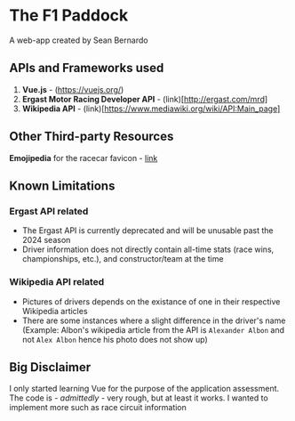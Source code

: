 # The F1 Paddock
A web-app created by Sean Bernardo
## APIs and Frameworks used
1. **Vue.js** - (https://vuejs.org/)
2. **Ergast Motor Racing Developer API** - (link)[http://ergast.com/mrd]
3. **Wikipedia API** - (link)[https://www.mediawiki.org/wiki/API:Main_page]

## Other Third-party Resources
**Emojipedia** for the racecar favicon - [link](https://emojipedia.org/racing-car)

## Known Limitations
### Ergast API related
- The Ergast API is currently deprecated and will be unusable past the 2024 season
- Driver information does not directly contain all-time stats (race wins, championships, etc.), and constructor/team at the time
### Wikipedia API related
- Pictures of drivers depends on the existance of one in their respective Wikipedia articles
- There are some instances where a slight difference in the driver's name (Example: Albon's wikipedia article from the API is `Alexander Albon` and not `Alex Albon` hence his photo does not show up)

## Big Disclaimer
I only started learning Vue for the purpose of the application assessment. The code is - *admittedly* - very rough, but at least it works.
I wanted to implement more such as race circuit information